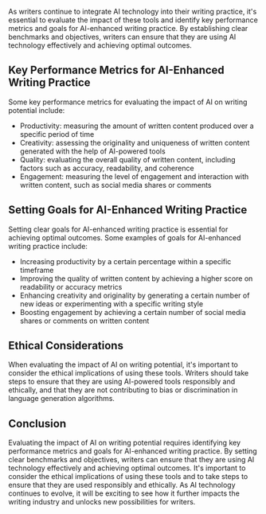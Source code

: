 
As writers continue to integrate AI technology into their writing practice, it's essential to evaluate the impact of these tools and identify key performance metrics and goals for AI-enhanced writing practice. By establishing clear benchmarks and objectives, writers can ensure that they are using AI technology effectively and achieving optimal outcomes.

Key Performance Metrics for AI-Enhanced Writing Practice
--------------------------------------------------------

Some key performance metrics for evaluating the impact of AI on writing potential include:

* Productivity: measuring the amount of written content produced over a specific period of time
* Creativity: assessing the originality and uniqueness of written content generated with the help of AI-powered tools
* Quality: evaluating the overall quality of written content, including factors such as accuracy, readability, and coherence
* Engagement: measuring the level of engagement and interaction with written content, such as social media shares or comments

Setting Goals for AI-Enhanced Writing Practice
----------------------------------------------

Setting clear goals for AI-enhanced writing practice is essential for achieving optimal outcomes. Some examples of goals for AI-enhanced writing practice include:

* Increasing productivity by a certain percentage within a specific timeframe
* Improving the quality of written content by achieving a higher score on readability or accuracy metrics
* Enhancing creativity and originality by generating a certain number of new ideas or experimenting with a specific writing style
* Boosting engagement by achieving a certain number of social media shares or comments on written content

Ethical Considerations
----------------------

When evaluating the impact of AI on writing potential, it's important to consider the ethical implications of using these tools. Writers should take steps to ensure that they are using AI-powered tools responsibly and ethically, and that they are not contributing to bias or discrimination in language generation algorithms.

Conclusion
----------

Evaluating the impact of AI on writing potential requires identifying key performance metrics and goals for AI-enhanced writing practice. By setting clear benchmarks and objectives, writers can ensure that they are using AI technology effectively and achieving optimal outcomes. It's important to consider the ethical implications of using these tools and to take steps to ensure that they are used responsibly and ethically. As AI technology continues to evolve, it will be exciting to see how it further impacts the writing industry and unlocks new possibilities for writers.
